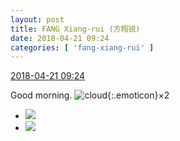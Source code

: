 ```yaml
---
layout: post
title: FANG Xiang-rui (方翔锐)
date: 2018-04-21 09:24
categories: [ 'fang-xiang-rui' ]
---
```


<div class="weibo-info">
  <a href="https://weibo.com/6117583008/Gd4YcjMz4">2018-04-21 09:24</a>
</div>

Good morning. ![cloud](https://img.t.sinajs.cn/t4/appstyle/expression/ext/normal/61/2018new_yunduo_org.png){:.emoticon}×2

<!-- more -->

<ul class="weibo-pic-list-1">
  <li class="weibo-pic">
    <a href="http://wx2.sinaimg.cn/mw690/006G0KNGgy1fqk0otqkeuj30u00u049c.jpg"><img src="http://wx2.sinaimg.cn/thumb150/006G0KNGgy1fqk0otqkeuj30u00u049c.jpg"/></a>
  </li>
  <li class="weibo-pic">
    <a href="http://wx4.sinaimg.cn/mw690/006G0KNGgy1fqk0of0aiej30u00u07ef.jpg"><img src="http://wx4.sinaimg.cn/thumb150/006G0KNGgy1fqk0of0aiej30u00u07ef.jpg"/></a>
  </li>
</ul>
